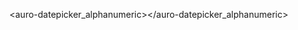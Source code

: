 <auro-datepicker_alphanumeric></auro-datepicker_alphanumeric>


<div departDate_year="2021" departDate_month="10" departDate_day="15">
    <auro-datepicker_alphanumeric>
    </auro-datepicker_alphanumeric>
</div>
